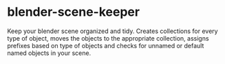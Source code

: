 # blender-scene-keeper
Keep your blender scene organized and tidy. Creates collections for every type of object, moves the objects to the appropriate collection, assigns prefixes based on type of objects and checks for unnamed or default named objects in your scene.
